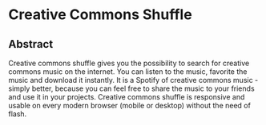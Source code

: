 # Creative Commons Shuffle
## Abstract
Creative commons shuffle gives you the possibility to search for creative commons music on the internet. 
You can listen to the music, favorite the music and download it instantly. It is a Spotify of creative commons 
music - simply better, because you can feel free to share the music to your friends and use it in your projects. 
Creative commons shuffle is responsive and usable on every modern browser (mobile or desktop) without the need of flash. 

